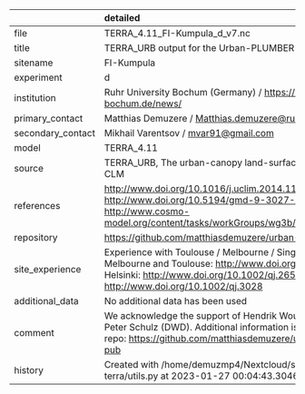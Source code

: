 |                   | detailed                                                                                                                                                                                                                  |
|:------------------|:--------------------------------------------------------------------------------------------------------------------------------------------------------------------------------------------------------------------------|
| file              | TERRA_4.11_FI-Kumpula_d_v7.nc                                                                                                                                                                                             |
| title             | TERRA_URB output for the Urban-PLUMBER project                                                                                                                                                                            |
| sitename          | FI-Kumpula                                                                                                                                                                                                                |
| experiment        | d                                                                                                                                                                                                                         |
| institution       | Ruhr University Bochum (Germany) / https://www.climate.ruhr-uni-bochum.de/news/                                                                                                                                           |
| primary_contact   | Matthias Demuzere / Matthias.demuzere@rub.de                                                                                                                                                                              |
| secondary_contact | Mikhail Varentsov / mvar91@gmail.com                                                                                                                                                                                      |
| model             | TERRA_4.11                                                                                                                                                                                                                |
| source            | TERRA_URB, The urban-canopy land-surface scheme of COSMO-CLM                                                                                                                                                              |
| references        | http://www.doi.org/10.1016/j.uclim.2014.11.005 http://www.doi.org/10.5194/gmd-9-3027-2016 http://www.cosmo-model.org/content/tasks/workGroups/wg3b/docs/terra_urb_user.pdf                                                |
| repository        | https://github.com/matthiasdemuzere/urban-plumber-terra-pub                                                                                                                                                               |
| site_experience   | Experience with Toulouse / Melbourne / Singapore / Helsinki: - Melbourne and Toulouse: http://www.doi.org/10.1002/joc.3656 - Helsinki: http://www.doi.org/10.1002/qj.2659 - Singapore: http://www.doi.org/10.1002/qj.3028 |
| additional_data   | No additional data has been used                                                                                                                                                                                          |
| comment           | We acknowledge the support of Hendrik Wouters (VITO) and Jan-Peter Schulz (DWD). Additional information is available in github repo: https://github.com/matthiasdemuzere/urban-plumber-terra-pub                          |
| history           | Created with /home/demuzmp4/Nextcloud/scripts/urban-plumber-terra/utils.py at 2023-01-27 00:04:43.304697                                                                                                                  |
